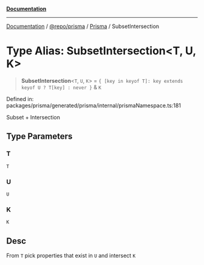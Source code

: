 [**Documentation**](../../../../../README.md)

***

[Documentation](../../../../../README.md) / [@repo/prisma](../../../README.md) / [Prisma](../README.md) / SubsetIntersection

# Type Alias: SubsetIntersection\<T, U, K\>

> **SubsetIntersection**\<`T`, `U`, `K`\> = `{ [key in keyof T]: key extends keyof U ? T[key] : never }` & `K`

Defined in: packages/prisma/generated/prisma/internal/prismaNamespace.ts:181

Subset + Intersection

## Type Parameters

### T

`T`

### U

`U`

### K

`K`

## Desc

From `T` pick properties that exist in `U` and intersect `K`
